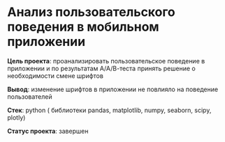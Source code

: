 # Анализ пользовательского поведения в мобильном приложении

**Цель проекта**: проанализировать пользовательское поведение в приложении и по результатам А/А/В-теста принять решение о необходимости смене шрифтов

**Вывод**:  изменение шрифтов в приложении не повлияло на поведение пользователей

**Стек**: python ( библиотеки pandas, matplotlib, numpy, seaborn, scipy, plotly)

**Статус проекта**: завершен
